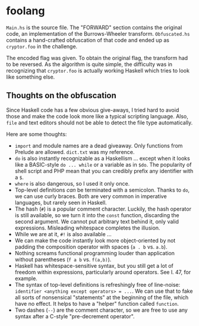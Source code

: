 # foolang

`Main.hs` is the source file. The "FORWARD" section contains the original code, 
an implementation of the Burrows-Wheeler transform. `Obfuscated.hs` contains a 
hand-crafted obfuscation of that code and ended up as `cryptor.foo` in the 
challenge.

The encoded flag was given. To obtain the original flag, the transform had to 
be reversed. As the algorithm is quite simple, the difficulty was in 
recognizing that `cryptor.foo` is actually working Haskell which tries to look 
like something else.

## Thoughts on the obfuscation

Since Haskell code has a few obvious give-aways, I tried hard to avoid those 
and make the code look more like a typical scripting language. Also, `file` and 
text editors should not be able to detect the file type automatically.

Here are some thoughts:
 * `import` and module names are a dead giveaway. Only functions from Prelude 
   are allowed. `dict.txt` was my reference.
 * `do` is also instantly recognizable as a Haskellism ... except when it looks 
   like a BASIC-style `do ... while` or a variable as in `$do`. The popularity 
   of shell script and PHP mean that you can credibly prefix any identifier 
   with a `$`. 
 * `where` is also dangerous, so I used it only once.
 * Top-level definitions *can* be terminated with a semicolon. Thanks to `do`, 
   we can use curly braces. Both are very common in imperative languages, but 
   rarely seen in Haskell.
 * The hash (`#`) is a popular comment character. Luckily, the hash operator is 
   still available, so we turn it into the `const` function, discarding the 
   second argument. We cannot put arbitrary text behind it, only valid 
   expressions. Misleading whitespace completes the illusion.
 * While we are at it, `#!` is also available ...
 * We can make the code instantly look more object-oriented by not padding the 
   composition operator with spaces (`a . b` vs. `a.b`).
 * Nothing screams functional programming louder than application without 
   parentheses (`f a b` vs. `f(a,b)`).
 * Haskell has whitespace-sensitive syntax, but you still get a lot of freedom 
   within expressions, particularly around operators. See l. 47, for example.
 * The syntax of top-level definitions is refreshingly free of line-noise:
   `identifier <anything except operators> = ...`. We can use that to fake all 
   sorts of nonsensical "statements" at the beginning of the file, which have 
   no effect. It helps to have a "helper" function called `function`.
 * Two dashes (`--`) are the comment character, so we are free to use any 
   syntax after a C-style "pre-decrement operator".
